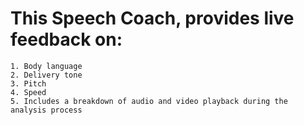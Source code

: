 
# This Speech Coach, provides live feedback on:
	1. Body language
	2. Delivery tone
	3. Pitch
	4. Speed
	5. Includes a breakdown of audio and video playback during the analysis process

